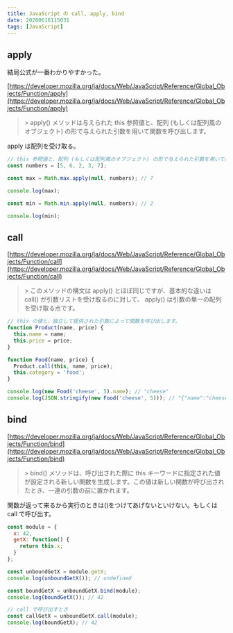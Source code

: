 ```yaml
---
title: JavaScript の call, apply, bind
date: 20200616115031
tags: [JavaScript]
---
```


## apply

結局公式が一番わかりやすかった。

[https://developer.mozilla.org/ja/docs/Web/JavaScript/Reference/Global_Objects/Function/apply](https://developer.mozilla.org/ja/docs/Web/JavaScript/Reference/Global_Objects/Function/apply)

> \> apply() メソッドは与えられた this 参照値と、配列 (もしくは配列風のオブジェクト) の形で与えられた引数を用いて関数を呼び出します。

apply は配列を受け取る。

```js
// this 参照値と、配列 (もしくは配列風のオブジェクト) の形で与えられた引数を用いて関数を呼び出します。
const numbers = [5, 6, 2, 3, 7];

const max = Math.max.apply(null, numbers); // 7

console.log(max);

const min = Math.min.apply(null, numbers); // 2

console.log(min);
```

## call

[https://developer.mozilla.org/ja/docs/Web/JavaScript/Reference/Global_Objects/Function/call](https://developer.mozilla.org/ja/docs/Web/JavaScript/Reference/Global_Objects/Function/call)

> \> このメソッドの構文は apply() とほぼ同じですが、基本的な違いは call() が引数リストを受け取るのに対して、 apply() は引数の単一の配列を受け取る点です。

```js
// this の値と、独立して提供された引数によって関数を呼び出します。
function Product(name, price) {
  this.name = name;
  this.price = price;
}

function Food(name, price) {
  Product.call(this, name, price);
  this.category = 'food';
}

console.log(new Food('cheese', 5).name); // "cheese"
console.log(JSON.stringify(new Food('cheese', 5))); // "{"name":"cheese","price":5,"category":"food"}"
```

## bind

[https://developer.mozilla.org/ja/docs/Web/JavaScript/Reference/Global_Objects/Function/bind](https://developer.mozilla.org/ja/docs/Web/JavaScript/Reference/Global_Objects/Function/bind)

> \> bind() メソッドは、呼び出された際に this キーワードに指定された値が設定される新しい関数を生成します。この値は新しい関数が呼び出されたとき、一連の引数の前に置かれます。

関数が返って来るから実行のときは()をつけてあげないといけない。もしくは call で呼び出す。

```js
const module = {
  x: 42,
  getX: function() {
    return this.x;
  }
};

const unboundGetX = module.getX;
console.log(unboundGetX()); // undefined

const boundGetX = unboundGetX.bind(module);
console.log(boundGetX()); // 42

// call で呼び出すとき
const callGetX = unboundGetX.call(module);
console.log(boundGetX); // 42
```
